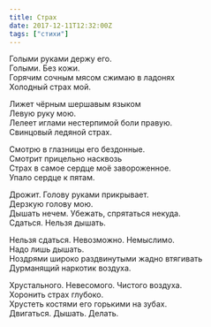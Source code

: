 ```yaml
---
title: Страх
date: 2017-12-11T12:32:00Z
tags: ["стихи"]
---
```


Голыми руками держу его.  
Голыми. Без кожи.  
Горячим сочным мясом сжимаю в ладонях  
Холодный страх мой.  

Лижет чёрным шершавым языком  
Левую руку мою.  
Лелеет иглами нестерпимой боли правую.  
Свинцовый ледяной страх.  

Смотрю в глазницы его бездонные.  
Смотрит прицельно насквозь  
Страх в самое сердце моё завороженное.  
Упало сердце к пятам.  

Дрожит. Голову руками прикрывает.  
Дерзкую голову мою.  
Дышать нечем. Убежать, спрятаться некуда.  
Сдаться. Нельзя дышать.  

Нельзя сдаться. Невозможно. Немыслимо.  
Надо лишь дышать.  
Ноздрями широко раздвинутыми жадно втягивать  
Дурманящий наркотик воздуха.  

Хрустального. Невесомого. Чистого воздуха.  
Хоронить страх глубоко.  
Хрустеть костями его горькими на зубах.  
Двигаться. Дышать. Делать.  
